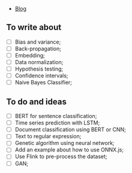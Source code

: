 - [Blog](./blog)

## To write about

- [ ] Bias and variance;
- [ ] Back-propagation;
- [ ] Embedding;
- [ ] Data normalization;
- [ ] Hypothesis testing;
- [ ] Confidence intervals;
- [ ] Naive Bayes Classifier;

## To do and ideas

- [ ] BERT for sentence classification;
- [ ] Time series prediction with LSTM;
- [ ] Document classification using BERT or CNN;
- [ ] Text to regular expression;
- [ ] Genetic algorithm using neural network;
- [ ] Add an example about how to use ONNX.js;
- [ ] Use Flink to pre-process the dataset;
- [ ] GAN;
